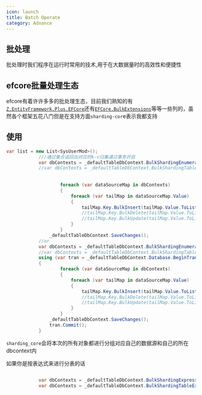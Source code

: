 ```yaml
---
icon: launch
title: Batch Operate
category: Advance
---
```


## 批处理
批处理时我们程序在运行时常用的技术,用于在大数据量时的高效性和便捷性

## efcore批量处理生态
efcore有着许许多多的批处理生态，目前我们熟知的有[`Z.EntityFramework.Plus.EFCore`](https://github.com/zzzprojects/EntityFramework-Plus)还有[`EFCore.BulkExtensions`](https://github.com/borisdj/EFCore.BulkExtensions)等等一些列的，虽然各个框架五花八门但是在支持方面`sharding-cor`e表示我都支持

## 使用
```c#
var list = new List<SysUserMod>();
            ///通过集合返回出对应的k-v归集通过事务开启
            var dbContexts = _defaultTableDbContext.BulkShardingEnumerable(list);
            //var dbContexts = _defaultTableDbContext.BulkShardingTableEnumerable(list); //if only sharding table
            
           
                    foreach (var dataSourceMap in dbContexts)
                    {
                        foreach (var tailMap in dataSourceMap.Value)
                        {
                            tailMap.Key.BulkInsert(tailMap.Value.ToList());
                            //tailMap.Key.BulkDelete(tailMap.Value.ToList());
                            //tailMap.Key.BulkUpdate(tailMap.Value.ToList());
                        }
                    }
                _defaultTableDbContext.SaveChanges();
            //or
            var dbContexts = _defaultTableDbContext.BulkShardingEnumerable(list);
            //var dbContexts = _defaultTableDbContext.BulkShardingTableEnumerable(list); //if only sharding table
            using (var tran = _defaultTableDbContext.Database.BeginTransaction())
            {
                    foreach (var dataSourceMap in dbContexts)
                    {
                        foreach (var tailMap in dataSourceMap.Value)
                        {
                            tailMap.Key.BulkInsert(tailMap.Value.ToList());
                            //tailMap.Key.BulkDelete(tailMap.Value.ToList());
                            //tailMap.Key.BulkUpdate(tailMap.Value.ToList());
                        }
                    }
                _defaultTableDbContext.SaveChanges();
                tran.Commit();
            }

```

`sharding_core`会将本次的所有对象都进行分组对应自己的数据源和自己的所在dbcontext内

如果你是按表达式来进行分表的话
```csharp

            var dbContexts = _defaultTableDbContext.BulkShardingExpression(o=>o.id=="123");
            var dbContexts = _defaultTableDbContext.BulkShardingTableExpression(o=>o.id=="123"); //if only sharding table

```
